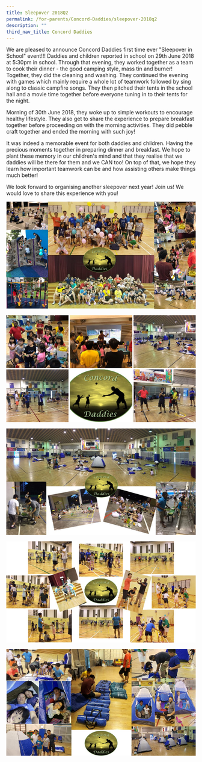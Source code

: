 ```yaml
---
title: Sleepover 2018Q2
permalink: /for-parents/Concord-Daddies/sleepover-2018q2
description: ""
third_nav_title: Concord Daddies
---
```

We are pleased to announce Concord Daddies first time ever "Sleepover in School" event!!! Daddies and children reported in school on 29th June 2018 at 5:30pm in school. Through that evening, they worked together as a team to cook their dinner - the good camping style, mass tin and burner! Together, they did the cleaning and washing. They continued the evening with games which mainly require a whole lot of teamwork followed by sing along to classic campfire songs. They then pitched their tents in the school hall and a movie time together before everyone tuning in to their tents for the night.

  

Morning of 30th June 2018, they woke up to simple workouts to encourage healthy lifestyle. They also get to share the experience to prepare breakfast together before proceeding on with the morning activities. They did pebble craft together and ended the morning with such joy!

  

It was indeed a memorable event for both daddies and children. Having the precious moments together in preparing dinner and breakfast. We hope to plant these memory in our children's mind and that they realise that we daddies will be there for them and we CAN too! On top of that, we hope they learn how important teamwork can be and how assisting others make things much better!

  

We look forward to organising another sleepover next year! Join us! We would love to share this experience with you!

![](/images/Sleepover1.jpeg)

![](/images/Sleepover2.jpeg)

![](/images/Sleepover3.jpeg)

![](/images/Sleepover4.jpeg)

![](/images/Sleepover5.jpeg)
